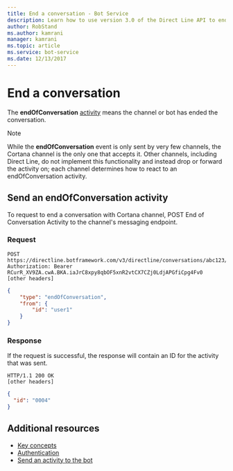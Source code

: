 ```yaml
---
title: End a conversation - Bot Service
description: Learn how to use version 3.0 of the Direct Line API to end conversations between bots and Cortana channels. See how to set up and send endOfConversation events. 
author: RobStand
ms.author: kamrani
manager: kamrani
ms.topic: article
ms.service: bot-service
ms.date: 12/13/2017
---
```


# End a conversation

The **endOfConversation** [activity](https://aka.ms/botSpecs-activitySchema) means the channel or bot has ended the conversation. 

> [!NOTE] 
> While the **endOfConversation** event is only sent by very few channels, the Cortana channel is the only one that accepts it. Other channels, including Direct Line, do not implement this functionality and instead drop or forward the activity on; each channel determines how to react to an endOfConversation activity.

## Send an endOfConversation activity

To request to end a conversation with Cortana channel, POST End of Conversation Activity to the channel's messaging endpoint.

### Request

```http
POST https://directline.botframework.com/v3/directline/conversations/abc123/activities
Authorization: Bearer RCurR_XV9ZA.cwA.BKA.iaJrC8xpy8qbOF5xnR2vtCX7CZj0LdjAPGfiCpg4Fv0
[other headers]
```

```json
{
    "type": "endOfConversation",
    "from": {
        "id": "user1"
    }
}
```

### Response

If the request is successful, the response will contain an ID for the activity that was sent.

```http
HTTP/1.1 200 OK
[other headers]
```

```json
{
  "id": "0004"
}
```

## Additional resources

- [Key concepts](bot-framework-rest-direct-line-3-0-concepts.md)
- [Authentication](bot-framework-rest-direct-line-3-0-authentication.md)
- [Send an activity to the bot](bot-framework-rest-direct-line-3-0-send-activity.md)
